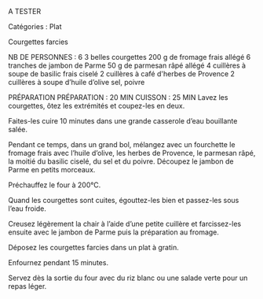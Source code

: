 A TESTER

Catégories : Plat

Courgettes farcies

NB DE PERSONNES : 6
3 belles courgettes
200 g de fromage frais allégé
6 tranches de jambon de Parme
50 g de parmesan râpé allégé
4 cuillères à soupe de basilic frais ciselé
2 cuillères à café d'herbes de Provence
2 cuillères à soupe d’huile d’olive
sel, poivre

PRÉPARATION
PRÉPARATION : 20 MIN CUISSON : 25 MIN
Lavez les courgettes, ôtez les extrémités et coupez-les en deux.

Faites-les cuire 10 minutes dans une grande casserole d’eau bouillante salée.

Pendant ce temps, dans un grand bol, mélangez avec un fourchette le fromage frais avec l’huile d’olive, les herbes de Provence, le parmesan râpé, la moitié du basilic ciselé, du sel et du poivre. 
Découpez le jambon de Parme en petits morceaux.

Préchauffez le four à 200°C.

Quand les courgettes sont cuites, égouttez-les bien et passez-les sous l’eau froide.

Creusez légèrement la chair à l’aide d’une petite cuillère et farcissez-les ensuite avec le jambon de Parme puis la préparation au fromage.

Déposez les courgettes farcies dans un plat à gratin.

Enfournez pendant 15 minutes.

Servez dès la sortie du four avec du riz blanc ou une salade verte pour un repas léger.


